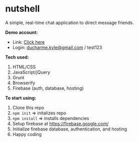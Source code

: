 # nutshell
A simple, real-time chat application to direct message friends.

**Demo account:**
* Link: [Click here](nutshell-kd.firebaseapp.com)
* Login: ducharme.kyle@gmail.com / test123

**Tech used:**
1. HTML/CSS
1. JavaScript/jQuery
1. Grunt
1. Browserify
1. Firebase (auth, database, hosting)

**To start using:**
1. Clone this repo
1. ``npm init`` => initalizes repo
1. ``npm install`` => installs dependencies
1. Setup firebase at https://firebase.google.com/
1. Initialize firebase database, authentication, and hosting
1. Happy coding
